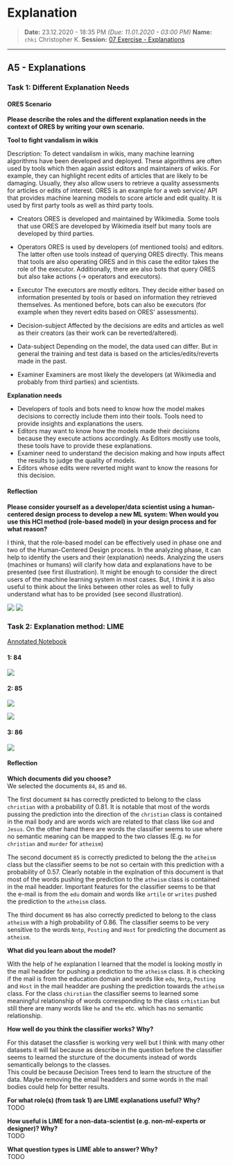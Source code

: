 # Explanation
> **Date:** 23.12.2020 - 18:35 PM *(Due: 11.01.2020 - 03:00 PM)*
> **Name:** `chki` Christopher K.
> **Session:** [07 Exercise - Explanations](https://github.com/FUB-HCC/hcds-winter-2020/wiki/07_exercise)   
----

## A5 - Explanations

### Task 1: Different Explanation Needs

#### ORES Scenario
__Please describe the roles and the different explanation needs in the context of ORES by writing your own scenario.__

**Tool to fight vandalism in wikis**

Description: To detect vandalism in wikis, many machine learning algorithms have been developed and deployed.
These algorithms are often used by tools which then again assist editors and maintainers of wikis. For example, they can
highlight recent edits of articles that are likely to be damaging.
Usually, they also allow users to retrieve a quality assessments for articles or edits of interest.
ORES is an example for a web service/ API that provides machine learning models to score article and edit quality.
It is used by first party tools as well as third party tools.

* Creators
ORES is developed and maintained by Wikimedia. Some tools that use ORES are developed by Wikimedia itself but many tools are developed by third parties.

* Operators
ORES is used by developers (of mentioned tools) and editors. The latter often use tools instead of querying ORES directly.
This means that tools are also operating ORES and in this case the editor takes the role of the executor.
Additionally, there are also bots that query ORES but also take actions (-> operators and executors).


* Executor
The executors are mostly editors. They decide either based on information presented by tools or based on information they
retrieved themselves. As mentioned before, bots can also be executors (for example when they revert edits based on ORES' assessments).

* Decision-subject
Affected by the decisions are edits and articles as well as their creators (as their work can be reverted/altered).

* Data-subject
Depending on the model, the data used can differ. But in general the training and test data is based on the
articles/edits/reverts made in the past.

* Examiner
Examiners are most likely the developers (at Wikimedia and probably from third parties) and scientists.

__Explanation needs__
* Developers of tools and bots need to know how the model makes decisions to correctly include them into their tools. Tools need to provide insights and explanations the users.
* Editors may want to know how the models made their decisions because they execute actions accordingly.
  As Editors mostly use tools, these tools have to provide these explanations.
* Examiner need to understand the decision making and how inputs affect the results to judge the quality of models.
* Editors whose edits were reverted might want to know the reasons for this decision.

#### Reflection
__Please consider yourself as a developer/data scientist using a human-centered design process to develop a new ML system:
When would you use this HCI method (role-based model) in your design process and for what reason?__

I think, that the role-based model can be effectively used in phase one and two of the Human-Centered Design process.
In the analyzing phase, it can help to identify the users and their (explanation) needs. Analyzing the users (machines or humans)
will clarify how data and explanations have to be presented (see first illustration).
It might be enough to consider the direct users of the machine learning system in most cases.
But, I think it is also useful to think about the links between other roles as well to fully understand what has to be provided (see second illustration).

![](Role_based_model_HCI_process.png)
![](Role_based_model.png)

### Task 2: Explanation method: LIME

[Annotated Notebook](https://github.com/FUB-HCC/hcds-winter-2020/blob/main/assignments/A5_Explanation/albe/Lime%20-%20basic%20usage%2C%20two%20class%20case.ipynb)

#### 1: 84 

![](doc_84_expl.png)

#### 2: 85 

![](doc_85_local_expl.png)

![](doc_85_expl.png)

#### 3: 86 

![](doc_86_expl.png)


#### Reflection

**Which documents did you choose?**<br>
We selected the documents `84`, `85` and `86`.

The first document `84` has correctly predicted to belong to the class `christian` with a probability of 0.81. 
It is notable that most of the words pussing the prediction into the direction of the `christian` class is contained
in the mail body and are words wich are related to that class like `God` and `Jesus`. 
On the other hand there are words the classifier seems to use where no semantic meaning can be mapped to the 
two classes (E.g. `He` for `christian` and `murder` for `atheism`) 

The second document `85` is correctly predicted to belong the the `atheism` class but the classifier seems to be not so 
certain with this prediction with a probability of 0.57. Clearly notable in the explnation of this document is that most 
of the words pushing the prediction to the `atheism` class is contained in the mail headder. Important features for the 
classifier seems to be that the e-mail is from the `edu` domain and words like `artile` or `writes` pushed the prediction to the 
`atheism` class. 

The third document `86` has also correctly predicted to belong to the class `atheism` with a high probability of 0.86. The classifier seems 
to be very sensitive to the words `Nntp`, `Posting` and `Host` for predicting the document as `atheism`. 

**What did you learn about the model?**<br>

With the help of he explanation I learned that the model is looking mostly in the mail headder for pushing a prediction to the `atheism` class. 
It is checking if the mail is from the education domain and words like `edu`, `Nntp`, `Posting` and `Host` in the mail headder are pushing the prediction 
towards the `atheism` class. For the class `chirstian` the classifier seems to learned some meaningful relationship of words corresponding to the class `crhistian`
but still there are many words like `he` and `the` etc. which has no semantic relationship. 

**How well do you think the classifier works? Why?**<br>

For this dataset the classfier is working very well but I think with many other datasets it will fail because as describe in the question before 
the classifier seems to learned the sturcture of the documents instead of words semantically belongs to the classes.<br>
This could be because Decision Trees tend to learn the structure of the data. Maybe removing the email headders and some words in the mail bodies 
could help for better results. 

**For what role(s) (from task 1) are LIME explanations useful? Why?**<br>
TODO

**How useful is LIME for a non-data-scientist (e.g. non-ml-experts or designer)? Why?**<br>
TODO

**What question types is LIME able to answer? Why?**<br>
TODO
